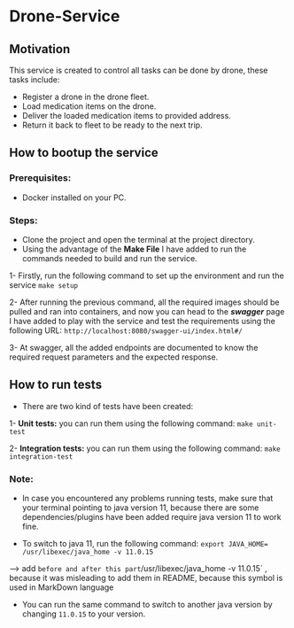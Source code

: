 # Drone-Service
## Motivation
This service is created to control all tasks can be done by drone, these tasks include:
 
- Register a drone in the drone fleet.
- Load medication items on the drone.
- Deliver the loaded medication items to provided address.
- Return it back to fleet to be ready to the next trip.

## How to bootup the service

### Prerequisites:

- Docker installed on your PC.

### Steps:

 - Clone the project and open the terminal at the project directory.
 - Using the advantage of the **Make File** I have added to run the commands needed to build and run the service.

1- Firstly, run the following command to set up the environment and run the service
 `make setup`

2- After running the previous command, all the required images should be pulled and ran into containers, 
and now you can head to the **_swagger_** page I have added to play with the service and test the requirements using the following URL:
`http://localhost:8080/swagger-ui/index.html#/`

3- At swagger, all the added endpoints are documented to know the required request parameters and the expected response.


## How to run tests

- There are two kind of tests have been created:

 1- **Unit tests:** you can run them using the following command:
`make unit-test`

2- **Integration tests:** you can run them using the following command:
`make integration-test`

### Note: 
 - In case you encountered any problems running tests, make sure that your terminal pointing to 
java version 11, because there are some dependencies/plugins have been added require java version 11 to work fine.

- To switch to java 11, run the following command: 
`export JAVA_HOME= /usr/libexec/java_home -v 11.0.15`

--> add ` before and after this part `/usr/libexec/java_home -v 11.0.15` ,  because it was misleading to add them in README, because this symbol is used in MarkDown language

- You can run the same command to switch to another java version by changing `11.0.15` to your version.
